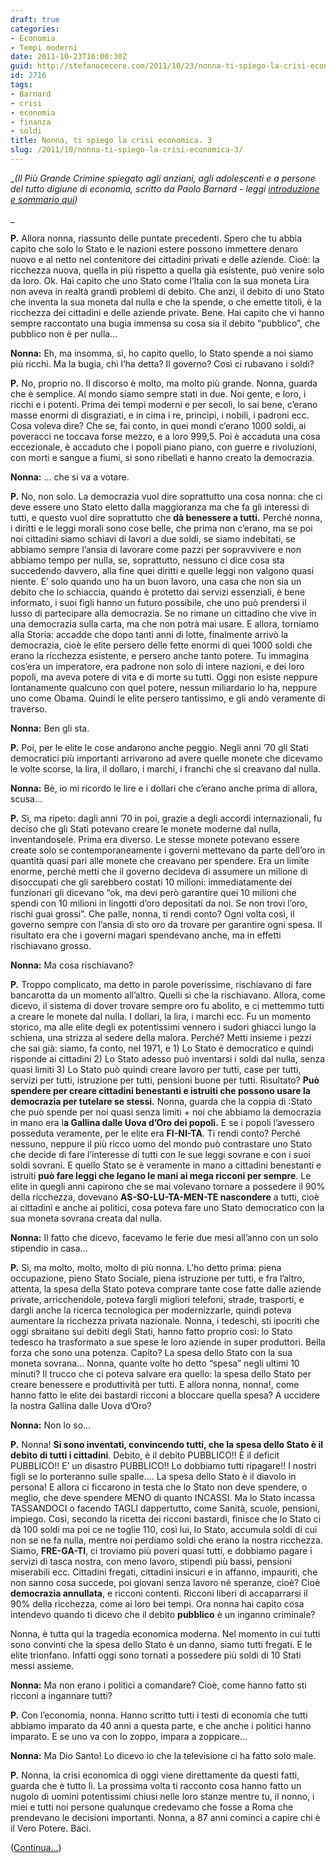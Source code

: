 ```yaml
---
draft: true
categories:
- Economia
- Tempi moderni
date: 2011-10-23T16:00:30Z
guid: http://stefanocecere.com/2011/10/23/nonna-ti-spiego-la-crisi-economica-3/
id: 2716
tags:
- Barnard
- crisi
- economia
- finanza
- soldi
title: Nonna, ti spiego la crisi economica. 3
slug: /2011/10/nonna-ti-spiego-la-crisi-economica-3/
---
```


__(Il Più Grande Crimine spiegato agli anziani, agli adolescenti e a persone del tutto digiune di economia, scritto da Paolo Barnard - leggi [introduzione e sommario qui](http://stefanocecere.com/2011/10/24/vi-spiego-la-crisi-economica/ "Vi spiego la crisi economica"))_
  
_ 

**P.** Allora nonna, riassunto delle puntate precedenti. Spero che tu abbia capito che solo lo Stato e le nazioni estere possono immettere denaro nuovo e al netto nel contenitore dei cittadini privati e delle aziende. Cioè: la ricchezza nuova, quella in più rispetto a quella già esistente, può venire solo da loro. Ok. Hai capito che uno Stato come l’Italia con la sua moneta Lira non aveva in realtà grandi problemi di debito. Che anzi, il debito di uno Stato che inventa la sua moneta dal nulla e che la spende, o che emette titoli, è la ricchezza dei cittadini e delle aziende private. Bene. Hai capito che vi hanno sempre raccontato una bugia immensa su cosa sia il debito “pubblico”, che pubblico non è per nulla…

**Nonna:** Eh, ma insomma, sì, ho capito quello, lo Stato spende a noi siamo più ricchi. Ma la bugia, chi l’ha detta? Il governo? Così ci rubavano i soldi?

**P.** No, proprio no. Il discorso è molto, ma molto più grande. Nonna, guarda che è semplice. Al mondo siamo sempre stati in due. Noi gente, e loro, i ricchi e i potenti. Prima dei tempi moderni e per secoli, lo sai bene, c’erano masse enormi di disgraziati, e in cima i re, principi, i nobili, i padroni ecc. Cosa voleva dire? Che se, fai conto, in quei mondi c’erano 1000 soldi, ai poveracci ne toccava forse mezzo, e a loro 999,5. Poi è accaduta una cosa eccezionale, è accaduto che i popoli piano piano, con guerre e rivoluzioni, con morti e sangue a fiumi, si sono ribellati e hanno creato la democrazia.

**Nonna:** … che si va a votare.

**P.** No, non solo. La democrazia vuol dire soprattutto una cosa nonna: che ci deve essere uno Stato eletto dalla maggioranza ma che fa gli interessi di tutti, e questo vuol dire soprattutto che **dà benessere a tutti.** Perché nonna, i diritti e le leggi morali sono cose belle, che prima non c’erano, ma se poi noi cittadini siamo schiavi di lavori a due soldi, se siamo indebitati, se abbiamo sempre l’ansia di lavorare come pazzi per sopravvivere e non abbiamo tempo per nulla, se, soprattutto, nessuno ci dice cosa sta succedendo davvero, alla fine quei diritti e quelle leggi non valgono quasi niente. E’ solo quando uno ha un buon lavoro, una casa che non sia un debito che lo schiaccia, quando è protetto dai servizi essenziali, è bene informato, i suoi figli hanno un futuro possibile, che uno può prendersi il lusso di partecipare alla democrazia. Se no rimane un cittadino che vive in una democrazia sulla carta, ma che non potrà mai usare. E allora, torniamo alla Storia: accadde che dopo tanti anni di lotte, finalmente arrivò la democrazia, cioè le elite persero delle fette enormi di quei 1000 soldi che erano la ricchezza esistente, e persero anche tanto potere. Tu immagina cos’era un imperatore, era padrone non solo di intere nazioni, e dei loro popoli, ma aveva potere di vita e di morte su tutti. Oggi non esiste neppure lontanamente qualcuno con quel potere, nessun miliardario lo ha, neppure uno come Obama. Quindi le elite persero tantissimo, e gli andò veramente di traverso.

**Nonna:** Ben gli sta.

**P.** Poi, per le elite le cose andarono anche peggio. Negli anni ’70 gli Stati democratici più importanti arrivarono ad avere quelle monete che dicevamo le volte scorse, la lira, il dollaro, i marchi, i franchi che si creavano dal nulla.

**Nonna:** Bè, io mi ricordo le lire e i dollari che c’erano anche prima di allora, scusa…

**P.** Sì, ma ripeto: dagli anni ’70 in poi, grazie a degli accordi internazionali, fu deciso che gli Stati potevano creare le monete moderne dal nulla, inventandosele. Prima era diverso. Le stesse monete potevano essere create solo se contemporaneamente i governi mettevano da parte dell’oro in quantità quasi pari alle monete che creavano per spendere. Era un limite enorme, perché metti che il governo decideva di assumere un milione di disoccupati che gli sarebbero costati 10 milioni: immediatamente dei funzionari gli dicevano “ok, ma devi però garantire quei 10 milioni che spendi con 10 milioni in lingotti d’oro depositati da noi. Se non trovi l’oro, rischi guai grossi”. Che palle, nonna, ti rendi conto? Ogni volta così, il governo sempre con l’ansia di sto oro da trovare per garantire ogni spesa. Il risultato era che i governi magari spendevano anche, ma in effetti rischiavano grosso.

**Nonna:** Ma cosa rischiavano?

**P.** Troppo complicato, ma detto in parole poverissime, rischiavano di fare bancarotta da un momento all’altro. Quelli sì che la rischiavano. Allora, come dicevo, il sistema di dover trovare sempre oro fu abolito, e ci mettemmo tutti a creare le monete dal nulla. I dollari, la lira, i marchi ecc. Fu un momento storico, ma alle elite degli ex potentissimi vennero i sudori ghiacci lungo la schiena, una strizza al sedere della malora. Perché? Metti insieme i pezzi che sai già: siamo, fa conto, nel 1971, e 1) Lo Stato è democratico e quindi risponde ai cittadini 2) Lo Stato adesso può inventarsi i soldi dal nulla, senza quasi limiti 3) Lo Stato può quindi creare lavoro per tutti, case per tutti, servizi per tutti, istruzione per tutti, pensioni buone per tutti. Risultato? **Può spendere per creare cittadini benestanti e istruiti che possono usare la democrazia per tutelare se stessi.** Nonna, guarda che la coppia di :Stato che può spende per noi quasi senza limiti + noi che abbiamo la democrazia in mano era l**a Gallina dalle Uova d’Oro dei popoli.** E se i popoli l’avessero posseduta veramente, per le elite era **FI-NI-TA**. Ti rendi conto? Perché nessuno, neppure il più ricco uomo del mondo può contrastare uno Stato che decide di fare l’interesse di tutti con le sue leggi sovrane e con i suoi soldi sovrani. E quello Stato se è veramente in mano a cittadini benestanti e istruiti **può fare leggi che legano le mani ai mega ricconi per sempre**. Le elite in quegli anni capirono che se mai volevano tornare a possedere il 90% della ricchezza, dovevano **AS-SO-LU-TA-MEN-TE nascondere** a tutti, cioè ai cittadini e anche ai politici, cosa poteva fare uno Stato democratico con la sua moneta sovrana creata dal nulla.

**Nonna:** Il fatto che dicevo, facevamo le ferie due mesi all’anno con un solo stipendio in casa…

**P.** Sì, ma molto, molto, molto di più nonna. L’ho detto prima: piena occupazione, pieno Stato Sociale, piena istruzione per tutti, e fra l’altro, attenta, la spesa della Stato poteva comprare tante cose fatte dalle aziende private, arricchendole, poteva fargli migliori telefoni, strade, trasporti, e dargli anche la ricerca tecnologica per modernizzarle, quindi poteva aumentare la ricchezza privata nazionale. Nonna, i tedeschi, sti ipocriti che oggi sbraitano sui debiti degli Stati, hanno fatto proprio così: lo Stato tedesco ha trasformato a sue spese le loro aziende in super produttori. Bella forza che sono una potenza. Capito? La spesa dello Stato con la sua moneta sovrana… Nonna, quante volte ho detto “spesa” negli ultimi 10 minuti? Il trucco che ci poteva salvare era quello: la spesa dello Stato per creare benessere e produttività per tutti. E allora nonna, nonna!, come hanno fatto le elite dei bastardi ricconi a bloccare quella spesa? A uccidere la nostra Gallina dalle Uova d’Oro?

**Nonna:** Non lo so…

**P.** Nonna! **Si sono inventati, convincendo tutti, che la spesa dello Stato è il debito di tutti i cittadini**. Debito, è il debito PUBBLICO!! È il deficit PUBBLICO!! E’ un disastro PUBBLICO!! Lo dobbiamo tutti ripagare!! I nostri figli se lo porteranno sulle spalle…. La spesa dello Stato è il diavolo in persona! E allora ci ficcarono in testa che lo Stato non deve spendere, o meglio, che deve spendere MENO di quanto INCASSI. Ma lo Stato incassa TASSANDOCI o facendo TAGLI dappertutto, come Sanità, scuole, pensioni, impiego. Così, secondo la ricetta dei ricconi bastardi, finisce che lo Stato ci dà 100 soldi ma poi ce ne toglie 110, così lui, lo Stato, accumula soldi di cui non se ne fa nulla, mentre noi perdiamo soldi che erano la nostra ricchezza. Siamo, **FRE-GA-TI**, ci troviamo più poveri quasi tutti, e dobbiamo pagare i servizi di tasca nostra, con meno lavoro, stipendi più bassi, pensioni miserabili ecc. Cittadini fregati, cittadini insicuri e in affanno, impauriti, che non sanno cosa succede, poi giovani senza lavoro né speranze, cioè? Cioè **democrazia annullata**, e ricconi contenti. Ricconi liberi di accaparrarsi il 90% della ricchezza, come ai loro bei tempi. Ora nonna hai capito cosa intendevo quando ti dicevo che il debito **pubblico** è un inganno criminale?

Nonna, è tutta qui la tragedia economica moderna. Nel momento in cui tutti sono convinti che la spesa dello Stato è un danno, siamo tutti fregati. E le elite trionfano. Infatti oggi sono tornati a possedere più soldi di 10 Stati messi assieme.

**Nonna:** Ma non erano i politici a comandare? Cioè, come hanno fatto sti ricconi a ingannare tutti?

**P.** Con l’economia, nonna. Hanno scritto tutti i testi di economia che tutti abbiamo imparato da 40 anni a questa parte, e che anche i politici hanno imparato. E se uno va con lo zoppo, impara a zoppicare…

**Nonna:** Ma Dio Santo! Lo dicevo io che la televisione ci ha fatto solo male.

**P.** Nonna, la crisi economica di oggi viene direttamente da questi fatti, guarda che è tutto lì. La prossima volta ti racconto cosa hanno fatto un nugolo di uomini potentissimi chiusi nelle loro stanze mentre tu, il nonno, i miei e tutti noi persone qualunque credevamo che fosse a Roma che prendevano le decisioni importanti. Nonna, a 87 anni cominci a capire chi è il Vero Potere. Baci.

([Continua…](http://stefanocecere.com/2011/10/23/nonna-ti-spiego-la-crisi-economica-4/ "Nonna, ti spiego la crisi economica. 4"))
